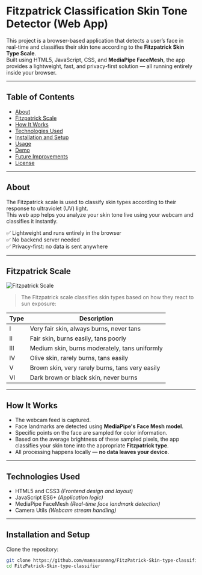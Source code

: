 # Fitzpatrick Classification Skin Tone Detector (Web App)

This project is a browser-based application that detects a user’s face in real-time and classifies their skin tone according to the **Fitzpatrick Skin Type Scale**.  
Built using HTML5, JavaScript, CSS, and **MediaPipe FaceMesh**, the app provides a lightweight, fast, and privacy-first solution — all running entirely inside your browser.

---

## **Table of Contents**
- [About](#about)
- [Fitzpatrick Scale](#fitzpatrick-scale)
- [How It Works](#how-it-works)
- [Technologies Used](#technologies-used)
- [Installation and Setup](#installation-and-setup)
- [Usage](#usage)
- [Demo](#demo)
- [Future Improvements](#future-improvements)
- [License](#license)

---

## **About**

The Fitzpatrick scale is used to classify skin types according to their response to ultraviolet (UV) light.  
This web app helps you analyze your skin tone live using your webcam and classifies it instantly.

✅ Lightweight and runs entirely in the browser  
✅ No backend server needed  
✅ Privacy-first: no data is sent anywhere  

---

## **Fitzpatrick Scale**
![Fitzpatrick Scale]([https://upload.wikimedia.org/wikipedia/commons/thumb/9/99/Fitzpatrick_scale.png/640px-Fitzpatrick_scale.png](https://www.google.com/url?sa=i&url=https%3A%2F%2Fwww.enrichclinic.com.au%2Fwhat-is-fitzpatrick-skin-type%2F%3Fsrsltid%3DAfmBOoohcLDRZNmrQgJwWupwubf95QS5QV0Ey8c56vaEUCCTuVQLQKEi&psig=AOvVaw3F44uzIwNiwnfZnj3rYoEm&ust=1753192339483000&source=images&cd=vfe&opi=89978449&ved=0CBUQjRxqFwoTCOD8pMaMzo4DFQAAAAAdAAAAABAE))

> The Fitzpatrick scale classifies skin types based on how they react to sun exposure:

| **Type** | **Description**                                      |
|---------|------------------------------------------------------|
| I       | Very fair skin, always burns, never tans             |
| II      | Fair skin, burns easily, tans poorly                 |
| III     | Medium skin, burns moderately, tans uniformly        |
| IV      | Olive skin, rarely burns, tans easily                |
| V       | Brown skin, very rarely burns, tans very easily      |
| VI      | Dark brown or black skin, never burns                |


---

## **How It Works**

- The webcam feed is captured.
- Face landmarks are detected using **MediaPipe's Face Mesh model**.
- Specific points on the face are sampled for color information.
- Based on the average brightness of these sampled pixels, the app classifies your skin tone into the appropriate **Fitzpatrick type**.
- All processing happens locally — **no data leaves your device**.

---

## **Technologies Used**

- HTML5 and CSS3 *(Frontend design and layout)*
- JavaScript ES6+ *(Application logic)*
- MediaPipe FaceMesh *(Real-time face landmark detection)*
- Camera Utils *(Webcam stream handling)*

---

## **Installation and Setup**

Clone the repository:

```bash
git clone https://github.com/manasasnmng/FitzPatrick-Skin-type-classifier.git
cd FitzPatrick-Skin-type-classifier
